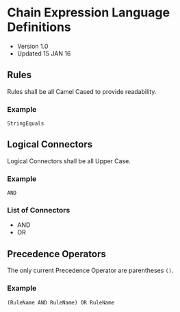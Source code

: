 # Chain Expression Language Definitions
- Version 1.0
- Updated 15 JAN 16

## Rules
Rules shall be all Camel Cased to provide readability.

### Example

```
StringEquals
```

## Logical Connectors
Logical Connectors shall be all Upper Case.

### Example
```
AND
```

### List of Connectors
- AND
- OR



## Precedence Operators
The only current Precedence Operator are parentheses ``` () ```.

### Example
```
(RuleName AND RuleName) OR RuleName
```
